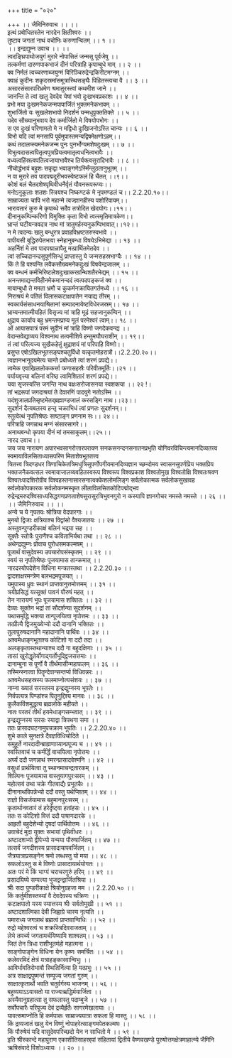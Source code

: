 +++
title = "०२०"

+++
।। जैमिनिरुवाच ।। ।।  
इत्थं प्रबोधितस्तेन नारदेन क्षितीश्वरः ।।  
तुष्टाव जगतां नाथं वचोभिः करुणान्वितम् ।। १ ।।  
।। इन्द्रद्युम्न उवाच ।। ।।  
त्वदङ्घ्रिपाथोजयुगं मुरारे नोपासितं जन्मसु पूर्वजेषु ।।  
तत्कर्मणां दारुणपाकभाजं दीनं परित्राहि कृपाम्बुधे माम् ।। २ ।।  
क्व निर्मलं त्वच्चरणाब्जयुग्मं विरिञ्चिरुद्रेन्द्रकिरीटमग्नम् ।।  
क्वाहं कुदीनः शकृदस्रमांसमूत्रास्थिसङ्घैः पिहितस्त्वचा वै ।। ३ ।।  
असारसंसारपरिभ्रमेण श्रमातुरस्त्वां कथमीश जाने ।।  
जानन्ति ते त्वां खलु देवदेव येषां भवो दुःखभवप्रकाशः ।। ४ ।।  
प्रभो मया दुःखमनेकजन्मपापार्जितं भुक्तमनेकभावम् ।।  
शुभार्जितो यः सुखलेशभावो निदर्शनं यन्मधुपृक्ततिक्ते ।। ५ ।।  
यदेव सौख्यानुभवाय देव कर्मार्जितो मे विषयोपभोगः ।।  
स एव दुःखं परिणामतो मे न मद्विधो दुःखिजनोऽस्ति चान्यः ।। ६ ।।  
विभो यदि त्वां मनसापि पूर्वमुपास्तमन्यद्विषमेक्षणोऽहम्।।  
कथं तदालप्स्यमनेकजन्म पुनः पुनर्भोग्यमशेषदुःखम् ।। ७ ।।  
विभुत्वदासत्वपितृत्वपुत्रप्रियत्वमातृत्वधनित्वभावैः ।।  
वध्यत्वहिंस्रत्वपतित्वजायाभावैश्च तिर्यक्त्वसुरादिभावैः ।। ८ ।।  
नीचोर्द्धभावं बहुशः सकृद्वा भवाङ्गणेऽस्मिँन्लुठतानुभूतम् ।।  
न वा मुरारे तव पादपद्मदूरीभवस्येष्टफलं हि चैतत् ।।९।।  
कोशं बलं चैतदशेषपृथिवीधनैर्वृतं यौवनरूपरूप्यः।।  
मनोऽनुकूलाः शतशः स्त्रियश्च निष्कण्टकं मे नृपमण्डलं च।। 2.2.20.१०।।  
साम्राज्यता चापि भरो महान्मे त्वज्ज्ञानहीस्य पशोरिवायम्।।  
भारावतारं कुरु मे कृपाब्धे सदैव तत्रोदित खेदयोगः।।११।।  
दीनानुकम्पिन्करिणो विमुक्तिः कृता विभो त्वत्स्मृतिमात्रकेण।।  
भ्रान्तं घटीयन्त्रवदत्र नाथ मां त्रातुमर्हस्यनुकम्पिभावात्।।१२।।  
न मे त्वदन्यः खलु बन्धुरत्र प्रवाहविभ्रष्टतरुस्वभावे ।।  
पापीयसी बुद्धिरुपेतभावा स्नेहानुबन्धा विषयेऽभिभेद्या ।। १३ ।।  
अहर्निशं मे तव पादपद्मान्नापैतु मत्प्रार्थितमेतदेव ।।  
त्वां सच्चिदानन्दसुपूर्णसिन्धुं प्राप्तास्तु ये जन्मसहस्रभाग्यैः ।। १४ ।।  
किं ते हि पश्यन्ति लवैकसौख्यमनेकदुःखं विषयेन्द्रजालम् ।।  
क्व बन्धनं कर्मभिरिष्टलेशदुःखाकरग्रन्थिशतैरभेद्यम् ।। १५ ।।  
अनन्तमाद्यन्तविहीनमेकमानन्ददं त्वत्पदपङ्कजं क्व ।।  
मायाम्बुधौ ते ममता भ्रमौ च कुकर्मनक्रायितगर्तमध्ये ।। १६ ।।  
निराश्रयं मे पतितं विलासकटाक्षपातेन नयाद्य तीरम् ।।  
स्वकार्यसंसाधनयाश्रितानां सम्पादनायेष्टविधेरजस्रम्।। १७ ।।  
भ्राम्यन्तमात्मीयहितं विसृज्य मां त्राहि मूढं सहजानुकम्पिन् ।।  
क्षुद्राय कार्याय बहु भ्रमन्तमप्राप्य मूलं परमेश्वरं त्वाम्।। १८ ।।  
ओं आयासपात्रं परमं सुदीनं मां त्राहि विष्णो जगदेकवन्द्य ।।  
वेदान्तवेद्याव्यय विश्वनाथ तत्वमीशिषे हन्तुमघौघराशीन् ।। १९।।  
तं त्वां परित्यज्य सुखैकहेतुं क्षुद्राशयं मां परिपाहि विष्णो।।  
प्रसुप्त एषोऽखिलभूतसङ्घश्चतुर्विधो यत्कृतमोहरात्रौ।।2.2.20.२०।।  
त्वज्ञानभानूदयमेत्य चान्ते प्रबोध्यते त्वां शरणं प्रपद्ये।।  
त्वमेक एवाखिललोककर्त्ता फणासहस्रैः परिवीतमूर्तिः।।२१ ।।  
पर्यायवृत्त्या बलिनां वरिष्ठ त्वामिशितारं शरणं प्रपद्ये।।  
यया सृजस्यत्सि जगन्ति नाथ वक्षःसरोजासनया स्वशक्त्या ।। २२ !।  
तां भद्ररूपां जगदाश्रयां ते देवारणिं पादयुगे नतोऽस्मि ।।  
यदंशुजालप्रतिसृष्टमेतद्ब्रह्माण्डजालं करसङ्गि नाथ।।२३।।  
सुदर्शनं दैत्यबलस्य हन्तृ चक्राभिधं त्वां प्रणतः सुदर्शनम्।।  
स्तुत्वेत्थं नृपतिश्रेष्ठः साष्टाङ्ग प्रणनाम सः।। २४।।  
परित्राहि जगन्नाथ मग्नं संसारसागरे।।  
अनाथबन्धो कृपया दीनं मां तमसाकुलम्।।२५।।  
नारद उवाच।।  
जय जय नारायण अपारभवसागरोत्तारपरायण सनकसनन्दनसनातनप्रभृति योगिवरविचिन्त्यमानदिव्यतत्त्व स्वमायाविलसिताध्यासपरिण मिताशेषभूततत्त्व  
त्रितत्त्व त्रिदण्डधर त्रिणाचिकेतत्रिमधुत्रिसुपर्णोपगीयमानदिव्यज्ञान च्छन्दोमय स्वासनसुपर्णप्रिय भक्तप्रिय भक्तजनैकवत्सल स्वमायाजालव्यवहितस्वरूप विश्वरूप विश्वप्रकाश विश्वतोमुख विश्वतोक्षि विश्वतःश्रवण विश्वतःपादशिरोग्रीव विश्वहस्तनासारसनात्वक्केशलोमलिङ्ग सर्वलोकात्मक सर्वलोकसुखावह सर्वलोकोपकारक सर्वलोकनमस्कृत लीलाविलसितकोटिपद्मोद्भव रुद्रेन्द्रमरुदश्विसाध्यसिद्धगणप्रणताशेषसुरासुरत्रिभुवनगुरो न कस्यापि ज्ञानगोचर नमस्ते नमस्ते ।। २६ ।।  
।। जैमिनिरुवाच ।। ।।  
अन्ये च ये नृपतयः श्रोत्रिया वेदपारगाः ।।  
मुनयो द्विजाः क्षत्रियाश्च विद्वांसो वैश्यजातयः ।। २७ ।।  
अस्तुवन्पुण्डरीकाक्षं बलिनं भद्रया सह ।।  
सूक्तैः स्तोत्रैः पुराणैश्च कविताभिर्यथा तथा ।। २८ ।।  
अथेन्द्रद्युम्नः प्रोवाच पुरोधसमकल्मषम् ।।  
पूजार्थं वासुदेवस्य उपचारोपसंस्कृतम् ।। २९ ।।  
स्वयं स नृपतिश्रेष्ठः पूजयामास तान्क्रमात् ।।  
नारदस्योपदेशेन विधिना मन्त्रतस्तथा ।। 2.2.20.३० ।।  
द्वादशाक्षरमन्त्रेण बलभद्रमपूजयत् ।।  
यमुपास्य ध्रुवः स्थानं प्राप्तवानुत्तमोत्तमम् ।। ३१ ।।  
त्रयीप्रसिद्धं यत्सूक्तं पावनं पौरुषं महत् ।।  
तेन नारायणं भूपः पूजयामास शक्तितः ।। ३२ ।।  
देव्याः सूक्तेन भद्रां तां सौदर्शन्या सुदर्शनम् ।।  
यथासमृद्धि भक्त्या तान्पूजयित्वा नृपोत्तमः ।। ३३ ।।  
तत्प्रीत्यै द्विजमुख्येभ्यो ददौ दानानि भक्तितः ।।  
तुलापुरुषदानानि महादानानि पार्थिवः ।। ३४ ।।  
अश्वमेधाङ्गभूताश्च कोटिशो गा ददौ तदा ।।  
अलङ्कृतास्तथान्याश्च ददौ गा बहुदक्षिणाः ।। ३५ ।।  
तासां खुरोद्धृतेर्योगाद्गर्तोभूद्द्विजसत्तमाः ।।  
दानाम्बुना स पूर्णो वै तीर्थमासीन्महाफलम् ।। ३६ ।।  
तस्मिन्स्नात्वा पितॄन्देवान्सन्तर्प्य विधिवन्नरः ।।  
अश्वमेधसहस्रस्य फलमाप्नोत्यसंशयः ।। ३७ ।।  
नाम्ना ख्यातं सरस्तस्य इन्द्रद्युम्नस्य भूपतेः ।।  
निर्वपत्यत्र पिण्डांश्च पितॄनुद्दिश्य मानवः ।। ३८ ।।  
कुलैकविंशमुद्धत्य ब्रह्मलोके महीयते ।।  
नातः परतरं तीर्थं हयमेधाङ्गसम्भवात् ।। ३९ ।।  
इन्द्रद्युम्नस्य सरसः स्याद्वा त्रिपथगा समा ।।  
ततः प्रासादघटनामुपचक्राम भूपतिः ।। 2.2.20.४० ।।  
शुभे काले सुनक्षत्रे दैवज्ञविधिचोदिते ।।  
समुहूर्ते नारदादीन्ब्राह्मणाग्र्यान्प्रपूज्य च ।। ४१ ।।  
स्वस्तिवाचं च कर्मर्द्धिं वाचयित्वा नृपोत्तमः ।।  
अर्घ्यं ददौ जगन्नाथं स्मरन्प्रासादवेश्मनि ।। ४२ ।।  
वसुधां प्रार्थयित्वा तु स्थानमाचन्द्रतारकम् ।।  
शिल्पिनः पूजयामास वास्तुयागपुरःसरम् ।। ४३ ।।  
महोत्सवं तथा चक्रे गीतवाद्यैः प्रभूतकैः ।।  
दीनानाथविपन्नेभ्यो ददौ वस्तु यथेप्सितम् ।। ४४ ।।  
राज्ञो विसर्जयामास बहुमानपुरःसरम् ।।  
कृतार्थानवतारं तं हरेर्दृष्ट्वा हतांहसः ।। ४५ ।।  
ततः स कोटिशो वित्तं ददौ पाषाणदारके ।।  
आहृतौ बहुदेशेभ्यो दृषदां पार्थिवोत्तमः ।। ४६ ।।  
उवाचेदं मुदा युक्तः सभायां पृथिवीधरः ।।  
अष्टादशभ्यो द्वीपेभ्यो यन्मया पौरुषार्जितम् ।। ४७ ।।  
तत्सर्वं जगदीशस्य प्रासादायापवर्जितम् ।।  
जैत्रयात्राप्रसङ्गेन श्रमो लब्धस्तु यो मया ।। ४८ ।।  
सफलोऽस्तु स मे विष्णोः प्रासादायार्थयोगतः ।।  
अतः परं मे किं भाग्यं चराचरगुरुं हरिम् ।। ४९ ।।  
प्रसादयिष्ये सम्पत्त्या भुजद्वन्द्वार्जितश्रिया ।।  
श्रीः सदा पुण्डरीकाक्षे श्रियोनुग्रहजा मम ।। 2.2.20.५० ।।  
किं कर्तुमीशस्तस्यां वै देवदेवस्य चक्रिणः ।।  
कटाक्षपातो यस्य स्यात्तस्य श्रीः सर्वतोमुखी ।। ५१ ।।  
अष्टादशात्मिका देवी जिह्वाग्रे चास्य नृत्यति ।।  
यमाराध्य जगन्नाथं ब्रह्मत्वं प्राप्तवान्विधिः ।। ५२ ।।  
रुद्रो महेश्वरत्वं च शक्रस्त्रिदिवराजताम् ।।  
लेभे तमर्च्य जगतामर्चयिष्यामि शाश्वतम्।। ५३ ।।  
जितं तेन त्रिधा राशीभूतमंहो महात्मना ।।  
साङ्गोपाङ्गेन विधिना येन कृष्णः समर्चितः ।। ५४ ।।  
कलेवरमिदं क्षेत्रं यत्राहङ्कारवान्विभुः ।।  
आविर्भावतिरोभावौ स्थितिर्नित्या हि यत्प्रभुः ।। ५५ ।।  
अत्र साक्षाद्वपुष्मन्तं सम्पूज्य जगतां गुरुम् ।।  
साक्षात्कृतार्थो भवति चतुर्वर्गस्य भाजनम् ।। ५६ ।।  
बहुव्ययाऽऽयासतो या राज्यऋद्धिर्मयार्जिता ।।  
अस्यैवानुग्रहात्सा तु सफलास्तु पदाम्बुजे ।। ५७ ।।  
सर्वोपचारैः परिपूज्य देवं द्रव्यैर्हृतैः सागरमेखलायाः ।।  
यावत्समाप्नोति हि कर्मपाकः साम्राज्ययात्रा सफला हि मास्तु ।। ५८ ।।  
किं द्रव्यजातं खलु येन विष्णुं नोपाहरेत्साङ्गमपेतकल्मषः ।।  
किं पौरुषेयं यदि वासुदेवपरिच्छदो येन न साधितो मे ।। ५९ ।।  
इति श्रीस्कान्दे महापुराण एकाशीतिसाहस्र्यां संहितायां द्वितीये वैष्णवखण्डे पुरुषोत्तमक्षेत्रमाहात्म्ये जैमिनि ऋषिसंवादे विंशोऽध्यायः ।। २० ।।